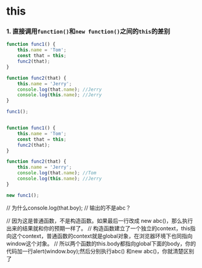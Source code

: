 # **this**

### 1. 直接调用`function()`和`new function()`之间的`this`的差别 

```javascript
function func1() {
    this.name = 'Tom';
    const that = this;
    func2(that);
}

function func2(that) {
    this.name = 'Jerry';
    console.log(that.name); //Jerry
    console.log(this.name); //Jerry
}

func1();
```

```javascript

function func1() {
    this.name = 'Tom';
    const that = this;
    func2(that);
}

function func2(that) {
    this.name = 'Jerry';
    console.log(that.name); //Tom
    console.log(this.name); //Jerry
}

new func1();
```
// 为什么console.log(that.boy);
// 输出的不是abc？

// 因为这是普通函数，不是构造函数。如果最后一行改成 new abc()，那么执行出来的结果就和你的预期一样了。
// 构造函数建立了一个独立的context，this指向这个context，普通函数的context就是global对象，在浏览器环境下也同指向window这个对象。
// 所以两个函数的this.body都指向global下面的body，你的代码加一行alert(window.boy);然后分别执行abc() 和new abc()，你就清楚区别了
